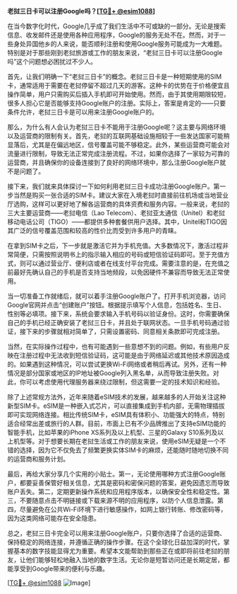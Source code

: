 **老挝三日卡可以注册Google吗？[[TG💪+ @esim1088](https://t.me/s/esim1088)]**

在当今数字化时代，Google几乎成了我们生活中不可或缺的一部分。无论是搜索信息、收发邮件还是使用各种应用程序，Google的服务无处不在。然而，对于一些身处异国他乡的人来说，能否顺利注册和使用Google服务可能成为一大难题。特别是对于那些刚到老挝旅游或工作的朋友来说，“老挝三日卡可以注册Google吗”这个问题想必困扰过不少人。

首先，让我们明确一下“老挝三日卡”的概念。老挝三日卡是一种短期使用的SIM卡，通常适用于需要在老挝停留不超过几天的游客。这种卡的优势在于价格便宜且操作简单，用户只需购买后插入手机即可开始使用。然而，由于其使用期限较短，很多人担心它是否能够支持Google账户的注册。实际上，答案是肯定的——只要条件允许，老挝三日卡是可以用来注册Google账户的。

那么，为什么有人会认为老挝三日卡不能用于注册Google呢？这主要与网络环境以及运营商的限制有关。首先，老挝的互联网基础设施相较于一些发达国家可能稍显落后，尤其是在偏远地区，信号覆盖可能不够稳定。此外，某些运营商可能会对流量进行限制，导致无法正常完成注册流程。不过，如果你选择了一家较为可靠的运营商，并且确保你的设备连接到了良好的网络环境中，那么注册Google账户就不是问题了。

接下来，我们就来具体探讨一下如何利用老挝三日卡成功注册Google账户。第一步当然是购买一张合适的SIM卡。建议大家在入境老挝时直接前往机场或当地营业厅选购，这样可以更好地了解各运营商的具体资费和服务内容。一般来说，老挝的三大主要运营商——老挝电信（Lao Telecom）、老挝亚太通信（Unitel）和老挝移动电话公司（TIGO）——都提供多种套餐供用户选择。其中，Unitel和TIGO因其广泛的信号覆盖范围和较高的性价比而受到许多用户的青睐。

在拿到SIM卡之后，下一步就是激活它并为手机充值。大多数情况下，激活过程非常简便，只需按照说明书上的指示输入相应的号码或短信验证码即可。至于充值方式，则可以通过营业厅、便利店或者在线支付平台完成。需要注意的是，在充值之前最好先确认自己的手机是否支持当地频段，以免因硬件不兼容而导致无法正常使用。

当一切准备工作就绪后，就可以着手注册Google账户了。打开手机浏览器，访问Google官网并点击“创建账户”按钮。根据提示填写个人信息，包括姓名、生日、性别等必填项。接下来，系统会要求输入手机号码以验证身份。这时，你需要确保自己的手机已经正确安装了老挝三日卡，并且处于联网状态。一旦手机号码通过验证，接下来的步骤就相对简单了，只需设置密码、同意相关条款即可完成注册。

当然，在实际操作过程中，也有可能遇到一些意想不到的问题。例如，有些用户反映在注册过程中无法收到短信验证码，这可能是由于网络延迟或其他技术原因造成的。如果遇到这种情况，可以尝试更换Wi-Fi网络或者稍后再试。另外，还有一种情况是部分国家或地区的IP地址被Google列入黑名单，从而导致注册失败。对此，你可以考虑使用代理服务器来绕过限制，但这需要一定的技术知识和经验。

除了上述常规方法外，近年来随着eSIM技术的发展，越来越多的人开始关注这种新型SIM卡。eSIM是一种嵌入式芯片，可以直接集成到手机内部，无需物理插拔即可实现网络连接。相比传统SIM卡，eSIM具有体积小、功能强大的特点，特别适合经常出差或旅行的人群。目前，市面上已有不少品牌推出了支持eSIM功能的智能手机，比如苹果的iPhone XS系列及以上机型、三星的Galaxy S10系列及以上机型等。对于想要长期在老挝生活或工作的朋友来说，使用eSIM无疑是一个不错的选择，因为它不仅免去了频繁更换实体SIM卡的麻烦，还能随时随地切换不同的运营商和服务计划。

最后，再给大家分享几个实用的小贴士。第一，无论使用哪种方式注册Google账户，都要妥善保管好相关信息，尤其是密码和密保问题的答案，避免因遗忘而导致账户丢失。第二，定期更新操作系统和应用程序版本，以确保安全性和稳定性。第三，不要随意点击不明链接或下载来源不明的应用程序，以防个人信息泄露。第四，尽量避免在公共Wi-Fi环境下进行敏感操作，如网上银行转账、修改密码等，因为这类网络可能存在安全隐患。

总之，老挝三日卡完全可以用来注册Google账户，只要你选择了合适的运营商、保持稳定的网络连接，并遵循正确的操作步骤。在这个全球化日益加深的时代，掌握基本的数字技能显得尤为重要。希望本文能帮助到那些正在或即将前往老挝的朋友，让他们能够轻松地融入当地的数字生活。无论你是短暂访问还是长期定居，都能享受到Google带来的便利与乐趣。

[[TG💪+ @esim1088](https://t.me/s/esim1088) ![Image](https://i.postimg.cc/4NQfJmqS/Snipaste-2025-05-13-00-14-12.png)]